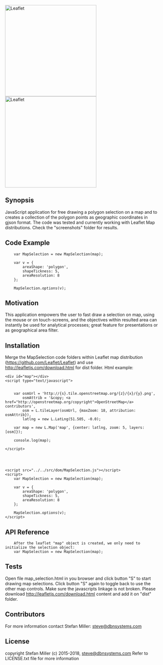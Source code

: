 <img width="300" src="https://github.com/bigsteve/MapSelection/tree/master/screenshots/MapSelection-screen.jpg" alt="Leaflet" />
<img width="300" src="https://github.com/bigsteve/MapSelection/tree/master/screenshots/MapSelection-gjson.jpg" alt="Leaflet" />


## Synopsis

JavaScript application for free drawing a polygon selection on a map and to creates a collection of the polygon points as geographic coordinates in gjson format. The code was tested and currently working with Leaflet Map distributions. Check the "screenshots" folder for results.

## Code Example


		var MapSelection = new MapSelection(map);

		var v = {
			areaShape: 'polygon',
			shapeTickness: 5,
			areaResolution: 8
		};
		
		MapSelection.options(v);

    

## Motivation


This application empowers the user to fast draw a selection on map, using the mouse or on touch-screens, and the objectives within resulted area can instantly be used for analytical processes; great feature for presentations or as geographical area filter.

## Installation

Merge the MapSelection code folders within Leaflet map distribution (https://github.com/Leaflet/Leaflet) and use http://leafletjs.com/download.html for dist folder.
Html example:

	<div id="map"></div>
	<script type="text/javascript">
	

		var osmUrl = 'http://{s}.tile.openstreetmap.org/{z}/{x}/{y}.png',
		    osmAttrib = '&copy; <a href="http://openstreetmap.org/copyright">OpenStreetMap</a> contributors',
		    osm = L.tileLayer(osmUrl, {maxZoom: 18, attribution: osmAttrib}),
		    latlng = new L.LatLng(51.505, -0.0);

		var map = new L.Map('map', {center: latlng, zoom: 5, layers: [osm]});
        
        console.log(map);

	</script>
	
	
    
	
	<script src="../../src/dom/MapSelection.js"></script>
	<script>
		var MapSelection = new MapSelection(map);

		var v = {
			areaShape: 'polygon',
			shapeTickness: 5,
			areaResolution: 8
		};
		
		MapSelection.options(v);
	</script>
    

## API Reference
        
        After the leaflet "map" object is created, we only need to initialize the selection object:
		var MapSelection = new MapSelection(map);



## Tests
Open file map_selection.html in you browser and click button "S" to start drawing map selections. Click button "S" again to toggle back to use the other map controls.
Make sure the javascripts linkage is not broken. Please download http://leafletjs.com/download.html content and add it on "dist" folder.



## Contributors
For more information contact Stefan Miller: steve@dbnsystems.com

## License
copyright Stefan Miller (c) 2015-2018, steve@dbnsystems.com
Refer to LICENSE.txt file for more information

